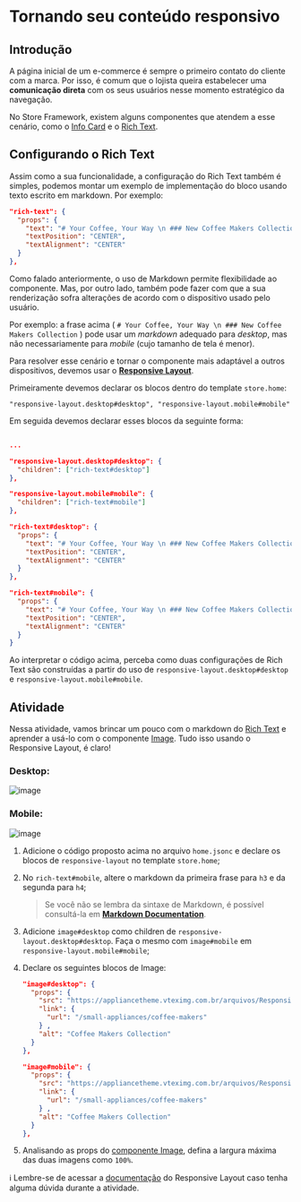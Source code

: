 # Tornando seu conteúdo responsivo

## Introdução

A página inicial de um e-commerce é sempre o primeiro contato do cliente com a marca. Por isso, é comum que o lojista queira estabelecer uma **comunicação direta** com os seus usuários nesse momento estratégico da navegação.

No Store Framework, existem alguns componentes que atendem a esse cenário, como o [Info Card](https://developers.vtex.com/docs/vtex-store-components-infocard) e o [Rich Text](https://developers.vtex.com/docs/vtex-rich-text#rich-text).

## Configurando o Rich Text

Assim como a sua funcionalidade, a configuração do Rich Text também é simples, podemos montar um exemplo de implementação do bloco usando texto escrito em markdown. Por exemplo:

```json
"rich-text": {
  "props": {
    "text": "# Your Coffee, Your Way \n ### New Coffee Makers Collection",
    "textPosition": "CENTER",
    "textAlignment": "CENTER"
  }
},
```

Como falado anteriormente, o uso de Markdown permite flexibilidade ao componente. Mas, por outro lado, também pode fazer com que a sua renderização sofra alterações de acordo com o dispositivo usado pelo usuário.

Por exemplo: a frase acima ( `# Your Coffee, Your Way \n ### New Coffee Makers Collection` ) pode usar um _markdown_ adequado para _desktop_, mas não necessariamente para _mobile_ (cujo tamanho de tela é menor).

Para resolver esse cenário e tornar o componente mais adaptável a outros dispositivos, devemos usar o [**Responsive Layout**](https://developers.vtex.com/docs/vtex-responsive-layout).


Primeiramente devemos declarar os blocos dentro do template `store.home`:

`"responsive-layout.desktop#desktop",
 "responsive-layout.mobile#mobile"`


Em seguida devemos declarar esses blocos da seguinte forma:

```json

...

"responsive-layout.desktop#desktop": {
  "children": ["rich-text#desktop"]
},

"responsive-layout.mobile#mobile": {
  "children": ["rich-text#mobile"]
},

"rich-text#desktop": {
  "props": {
    "text": "# Your Coffee, Your Way \n ### New Coffee Makers Collection (I'm on desktop)",
    "textPosition": "CENTER",
    "textAlignment": "CENTER"
  }
},

"rich-text#mobile": {
  "props": {
    "text": "# Your Coffee, Your Way \n ### New Coffee Makers Collection (I'm on mobile)",
    "textPosition": "CENTER",
    "textAlignment": "CENTER"
  }
}
```

Ao interpretar o código acima, perceba como duas configurações de Rich Text são construídas a partir do uso de `responsive-layout.desktop#desktop` e `responsive-layout.mobile#mobile`. 

## Atividade

Nessa atividade, vamos brincar um pouco com o markdown do [Rich Text](https://developers.vtex.com/docs/vtex-rich-text#rich-text) e aprender a usá-lo com o componente [Image](https://developers.vtex.com/docs/vtex-store-components-image). Tudo isso usando o Responsive Layout, é claro!

### Desktop:

![image](https://user-images.githubusercontent.com/12139385/70152049-414c3500-168b-11ea-8da3-4f4ce0f5fee6.png)

### Mobile:

![image](https://user-images.githubusercontent.com/12139385/70152883-bf5d0b80-168c-11ea-81e0-25be5ed3d5ce.png)

1. Adicione o código proposto acima no arquivo `home.jsonc` e declare os blocos de `responsive-layout` no template `store.home`;
2. No `rich-text#mobile`, altere o markdown da primeira frase para `h3` e da segunda para `h4`;
    > Se você não se lembra da sintaxe de Markdown, é possível consultá-la em [**Markdown Documentation**](https://www.markdownguide.org/).
3. Adicione `image#desktop` como children de `responsive-layout.desktop#desktop`. Faça o mesmo com `image#mobile`  em `responsive-layout.mobile#mobile`;
4. Declare os seguintes blocos de Image:

    ```json
    "image#desktop": {
      "props": {
        "src": "https://appliancetheme.vteximg.com.br/arquivos/Responsive-Image-Desktop.jpg?q=1",
        "link": {
          "url": "/small-appliances/coffee-makers"
        } ,
        "alt": "Coffee Makers Collection"
      }
    },

    "image#mobile": {
      "props": {
        "src": "https://appliancetheme.vteximg.com.br/arquivos/Responsive-Image-Mobile.jpg?q=1",
        "link": {
          "url": "/small-appliances/coffee-makers"
        } ,
        "alt": "Coffee Makers Collection"
      }
    },
    ```

5. Analisando as props do [componente Image](https://developers.vtex.com/docs/vtex-store-components-image#configuration), defina a largura máxima das duas imagens como `100%`.

:information_source: Lembre-se de acessar a [documentação](https://developers.vtex.com/docs/vtex-responsive-layout) do Responsive Layout caso tenha alguma dúvida durante a atividade.

